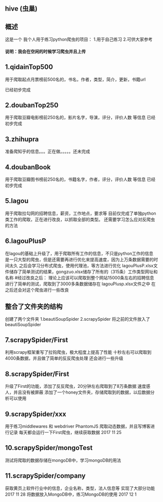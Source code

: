 ## hive (虫巢)
## 概述

这是一个 我个人用于练习python爬虫的项目：
1.用于自己练习
2.可供大家参考


#### 说明：我会在空闲的时候学习爬虫并且上传

## 1.qidainTop500
用于爬取起点月票榜前500名的，书名，作者，类型，简介，更新，书籍url
<!-- ![Alt text](pic1.png) -->
已经初步完成

## 2.doubanTop250
用于爬取豆瓣电影榜前250名的，影片名字，导演，评分，评价人数 等信息
已经初步完成

## 3.zhihupra  
准备爬知乎的信息。。。正在做。。。。。还未完成

## 4.doubanBook
用于爬取豆瓣图书榜前250名的，书籍名字，作者，评分，评价人数 等信息
已经初步完成

## 5.lagou
用于爬取拉勾网的招聘信息，薪资，工作地点，要求等
目前仅完成了单独python类工作的爬取，正在进行改良，以抓取全部的类型。
还需要学习怎么应对反爬虫的方法

## 6.lagouPlusP
在lagou的基础上升级了，用于爬取所有工作的信息，不只是python工作的信息
是一只大型的爬虫，但是还需要再进行优化来提高速度，因为上万条数据需要的时间太久
之后会学习分布式爬虫，使用代理池，等方法进行优化
lagouPlusP.xlsx文件储存了简单测试的结果，gongzuo.xlsx储存了所有的（315条）工作类型网址和名称
#经过改良之后：
理论上应该可以爬取到整个网站15000条左右的招聘信息
进行了简单的测试，爬取到了3000多条数据储存在 lagouPlusp.xlsx文件之中
在之后还会对这个爬虫进行一些改良

## 整合了文件夹的结构
创建了两个文件夹 1.beautiSoupSpider  2.scrapySpider
将之前的文件放入了 beautiSoupSpider

## 7.scrapySpider/First
利用scrapy框架重写了拉钩爬虫，极大程度上提高了性能
十秒左右可以爬取到4000条数据，并且做了简单的反反爬虫处理
还会进行一些升级

## 8.scrapySpider/First
升级了First的功能，添加了反反爬虫，20分钟左右爬取到了8万条数据
速度感人，并且没有被屏蔽
添加了一个honey文件夹，存储爬取到的数据，以后数据分析可以使用

## 9.scrapySpider/xxx
用于练习middlewares 和 webdriver PhantomJS 爬取动态数据，并且写博客进行记录
每天都会运行一下First爬虫，继续获取数据 2017 11 25

## 10.scrapySpider/mongoTest
测试将爬取的数据存储在mongoDB中，学习mongoDB的用法

## 11.scrapySpider/company
获取黄页上软件行业中的信息，企业名称，类型，法人信息等
实现了大部分功能 2017 11 28
将数据放入MongoDB中，练习MongoDB的使用 2017 12 1

